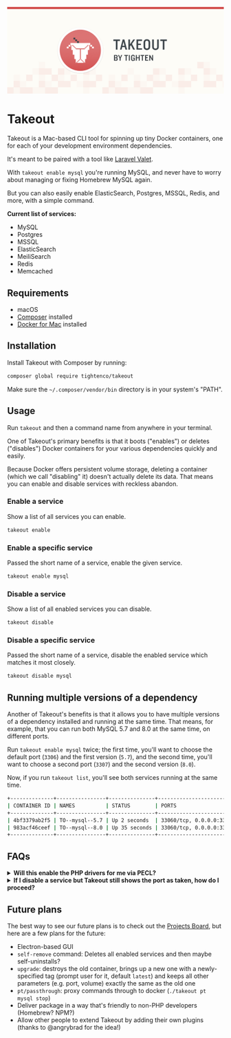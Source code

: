 ![Takeout - Docker-based dependency management for macOS](takeout-banner.png?version=1)

# Takeout

Takeout is a Mac-based CLI tool for spinning up tiny Docker containers, one for each of your development environment dependencies.

It's meant to be paired with a tool like [Laravel Valet](https://laravel.com/docs/valet).

With `takeout enable mysql` you're running MySQL, and never have to worry about managing or fixing Homebrew MySQL again.

But you can also easily enable ElasticSearch, Postgres, MSSQL, Redis, and more, with a simple command.

**Current list of services:**
- MySQL
- Postgres
- MSSQL
- ElasticSearch
- MeiliSearch
- Redis
- Memcached

## Requirements

- macOS
- [Composer](https://getcomposer.org/) installed
- [Docker for Mac](https://docs.docker.com/docker-for-mac/) installed

## Installation

Install Takeout with Composer by running:

```bash
composer global require tightenco/takeout
```

Make sure the `~/.composer/vendor/bin` directory is in your system's "PATH".

## Usage

Run `takeout` and then a command name from anywhere in your terminal. 

One of Takeout's primary benefits is that it boots ("enables") or deletes ("disables") Docker containers for your various dependencies quickly and easily.

Because Docker offers persistent volume storage, deleting a container (which we call "disabling" it) doesn't actually delete its data. That means you can enable and disable services with reckless abandon.

### Enable a service

Show a list of all services you can enable.

```bash
takeout enable
```

### Enable a specific service

Passed the short name of a service, enable the given service.

```bash
takeout enable mysql
```

### Disable a service

Show a list of all enabled services you can disable.

```bash
takeout disable
```

### Disable a specific service

Passed the short name of a service, disable the enabled service which matches it most closely.
 
```bash
takeout disable mysql
```

## Running multiple versions of a dependency

Another of Takeout's benefits is that it allows you to have multiple versions of a dependency installed and running at the same time. That means, for example, that you can run both MySQL 5.7 and 8.0 at the same time, on different ports.

Run `takeout enable mysql` twice; the first time, you'll want to choose the default port (`3306`) and the first version (`5.7`), and the second time, you'll want to choose a second port (`3307`) and the second version (`8.0`).

Now, if you run `takeout list`, you'll see both services running at the same time.  

```bash
+--------------+----------------+---------------+-----------------------------------+
| CONTAINER ID | NAMES          | STATUS        | PORTS                             |
+--------------+----------------+---------------+-----------------------------------+
| 4bf3379ab2f5 | TO--mysql--5.7 | Up 2 seconds  | 33060/tcp, 0.0.0.0:3306->3306/tcp |
| 983acf46ceef | TO--mysql--8.0 | Up 35 seconds | 33060/tcp, 0.0.0.0:3307->3306/tcp |
+--------------+----------------+---------------+-----------------------------------+
```

## FAQs

<details>
    <summary><strong>Will this enable the PHP drivers for me via PECL?</strong></summary>

    Sadly, no.
</details>
<details>
    <summary><strong>If I disable a service but Takeout still shows the port as taken, how do I proceed?</strong></summary>
    
    First, run `lsof -i :3306` (where 3306 is the port that's unavailable.)
    
    If you see output like this:
    
    com.docke   936 mattstauffer   52u  IPv6 0xc0d6f0b06d5c4efb      0t0  TCP localhost:mysql->localhost:62919 (FIN_WAIT_2)
    TablePlus 96155 mattstauffer   16u  IPv4 0xc0d6f0b0b6dccf6b      0t0  TCP localhost:62919->localhost:mysql (CLOSE_WAIT)
    
    The solution is to just close your database GUI, and then it should be released.
</details>

## Future plans

The best way to see our future plans is to check out the [Projects Board](https://github.com/tightenco/takeout/projects/1), but here are a few plans for the future:

- Electron-based GUI
- `self-remove` command: Deletes all enabled services and then maybe self-uninstalls?
- `upgrade`: destroys the old container, brings up a new one with a newly-specified tag (prompt user for it, default `latest`) and keeps all other parameters (e.g. port, volume) exactly the same as the old one
- `pt/passthrough`: proxy commands through to docker (`./takeout pt mysql stop`)
- Deliver package in a way that's friendly to non-PHP developers (Homebrew? NPM?)
- Allow other people to extend Takeout by adding their own plugins (thanks to @angrybrad for the idea!)
